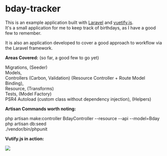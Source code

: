 # bday-tracker

This is an example application built with <a target="_blank" href="https://laravel.com/">Laravel</a> and <a target="_blank" href="https://vuetifyjs.com/en/">vuetify.js</a>. <br> It's a small application for me to keep track of birthdays, as I have a good few to remember.

It is also an application developed to cover a good approach to workflow via the Laravel framework.

<strong>Areas Covered:</strong> (so far, a good few to go yet)

Migrations, (Seeder)<br>
Models, <br>
Controllers (Carbon, Validation) (Resource Controller + Route Model Binding), <br> 
Resource, (Transforms) <br>
Tests, (Model Factory)<br>
PSR4 Autoload (custom class without dependency injection), (Helpers) <br>

<strong>Artisan Commands worth noting:</strong>

php artisan make:controller BdayController --resource --api --model=Bday <br>
php artisan db:seed <br>
./vendor/bin/phpunit <br>

<strong>Vutify.js in action:</strong>

<img src="https://media.giphy.com/media/2bXt6lBcnnRT3Vv8hf/giphy.gif"/>
